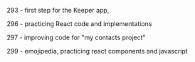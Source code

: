 293 - first step for the Keeper app,

296 - practicing React code and implementations

297 - improving code for  "my contacts project"

299 - emojipedia, practicing react components and javascript
